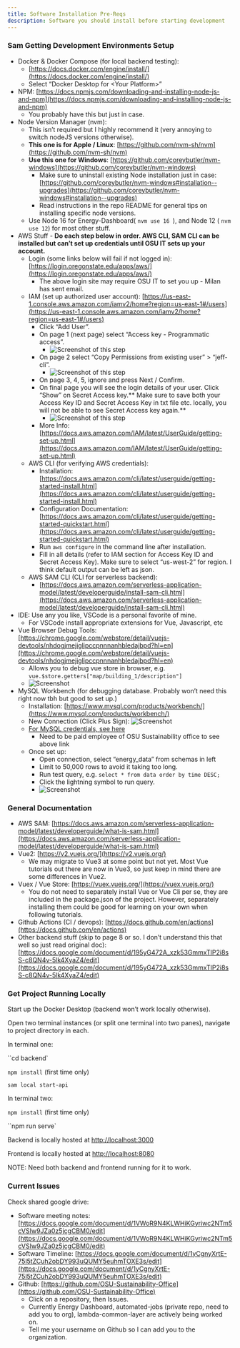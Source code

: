 ```yaml
---
title: Software Installation Pre-Reqs
description: Software you should install before starting development
---
```


### Sam Getting Development Environments Setup

* Docker & Docker Compose (for local backend testing):
    * [https://docs.docker.com/engine/install/](https://docs.docker.com/engine/install/) 
    * Select “Docker Desktop for &lt;Your Platform>”
* NPM: [https://docs.npmjs.com/downloading-and-installing-node-js-and-npm](https://docs.npmjs.com/downloading-and-installing-node-js-and-npm)
    * You probably have this but just in case.
* Node Version Manager (nvm): 
    * This isn’t required but I highly recommend it (very annoying to switch nodeJS versions otherwise).
    * **This one is for Apple / Linux**: [https://github.com/nvm-sh/nvm](https://github.com/nvm-sh/nvm) 
    * **Use this one for Windows**: [https://github.com/coreybutler/nvm-windows](https://github.com/coreybutler/nvm-windows)
        * Make sure to uninstall existing Node installation just in case: [https://github.com/coreybutler/nvm-windows#installation--upgrades](https://github.com/coreybutler/nvm-windows#installation--upgrades)
        * Read instructions in the repo README for general tips on installing specific node versions.
    * Use Node 16 for Energy-Dashboard( `nvm use 16 `), and Node 12 ( `nvm use 12`) for most other stuff.
* AWS Stuff - **Do each step below in order. AWS CLI, SAM CLI can be installed but can’t set up credentials until OSU IT sets up your account.**
    * Login (some links below will fail if not logged in): [https://login.oregonstate.edu/apps/aws/](https://login.oregonstate.edu/apps/aws/)
        * The above login site may require OSU IT to set you up - Milan has sent email.
    * IAM (set up authorized user account): [https://us-east-1.console.aws.amazon.com/iamv2/home?region=us-east-1#/users](https://us-east-1.console.aws.amazon.com/iamv2/home?region=us-east-1#/users)
        * Click “Add User”. 
        * On page 1 (next page) select “Access key - Programmatic access”. 
            * ![Screenshot of this step](https://media.discordapp.net/attachments/1018323831468851202/1062550730231267398/image.png?width=1440&height=604)
        * On page 2 select “Copy Permissions from existing user” > “jeff-cli”. 
            * ![Screenshot of this step](https://media.discordapp.net/attachments/1018323831468851202/1062550838347841566/image.png?width=1440&height=611)
        * On page 3, 4, 5, ignore and press Next / Confirm.
        * On final page you will see the login details of your user. Click “Show” on Secret Access key.** Make sure to save both your Access Key ID and Secret Access Key in txt file etc. locally, you will not be able to see Secret Access key again.**
            * ![Screenshot of this step](https://media.discordapp.net/attachments/1018323831468851202/1062550560324202506/image.png?width=1440&height=631)
        * More Info: [https://docs.aws.amazon.com/IAM/latest/UserGuide/getting-set-up.html](https://docs.aws.amazon.com/IAM/latest/UserGuide/getting-set-up.html)
    * AWS CLI (for verifying AWS credentials): 
        * Installation: [https://docs.aws.amazon.com/cli/latest/userguide/getting-started-install.html](https://docs.aws.amazon.com/cli/latest/userguide/getting-started-install.html)
        * Configuration Documentation: [https://docs.aws.amazon.com/cli/latest/userguide/getting-started-quickstart.html](https://docs.aws.amazon.com/cli/latest/userguide/getting-started-quickstart.html)
        * Run `aws configure` in the command line after installation. 
        * Fill in all details (refer to IAM section for Access Key ID and Secret Access Key). Make sure to select “us-west-2” for region. I think default output can be left as json.
    * AWS SAM CLI (CLI for serverless backend): 
        * [https://docs.aws.amazon.com/serverless-application-model/latest/developerguide/install-sam-cli.html](https://docs.aws.amazon.com/serverless-application-model/latest/developerguide/install-sam-cli.html) 
* IDE: Use any you like, VSCode is a personal favorite of mine.
    * For VSCode install appropriate extensions for Vue, Javascript, etc
* Vue Browser Debug Tools: [https://chrome.google.com/webstore/detail/vuejs-devtools/nhdogjmejiglipccpnnnanhbledajbpd?hl=en](https://chrome.google.com/webstore/detail/vuejs-devtools/nhdogjmejiglipccpnnnanhbledajbpd?hl=en)
    * Allows you to debug vue store in browser, e.g. `vue.$store.getters["map/building_1/description"]`
    * ![Screenshot](https://media.discordapp.net/attachments/1018323831468851202/1062557315640873030/image.png?width=1440&height=606)
* MySQL Workbench (for debugging database. Probably won’t need this right now tbh but good to set up.)
    * Installation: [https://www.mysql.com/products/workbench/](https://www.mysql.com/products/workbench/) 
    * New Connection (Click Plus Sign): ![Screenshot](https://media.discordapp.net/attachments/1090136799696916602/1108505332440903781/mysql_workbench_plus.png)
    * [For MySQL credentials, see here](https://drive.google.com/file/d/1dY-t3bxLc3HRkjg2HDr6uyvcM3BIYKW0/view?usp=sharing)
      * Need to be paid employee of OSU Sustainability office to see above link
    * Once set up:
        * Open connection, select “energy_data” from schemas in left
        * Limit to 50,000 rows to avoid it taking too long.
        * Run test query, e.g. `select * from data order by time DESC;`
        * Click the lightning symbol to run query.
        * ![Screenshot](https://media.discordapp.net/attachments/1018323831468851202/1062556054711439451/image.png)


### General Documentation



* AWS SAM: [https://docs.aws.amazon.com/serverless-application-model/latest/developerguide/what-is-sam.html](https://docs.aws.amazon.com/serverless-application-model/latest/developerguide/what-is-sam.html)
* Vue2: [https://v2.vuejs.org/](https://v2.vuejs.org/) 
    * We may migrate to Vue3 at some point but not yet. Most Vue tutorials out there are now in Vue3, so just keep in mind there are some differences in Vue2.
* Vuex / Vue Store: [https://vuex.vuejs.org/](https://vuex.vuejs.org/)
    * You do not need to separately install Vue or Vue Cli per se, they are included in the package.json of the project. However, separately installing them could be good for learning on your own when following tutorials.
* Github Actions (CI / devops): [https://docs.github.com/en/actions](https://docs.github.com/en/actions)
* Other backend stuff (skip to page 8 or so. I don’t understand this that well so just read original doc): [https://docs.google.com/document/d/195yG472A_xzk53GmmxTIP2i8sS-c8QN4v-5lk4XyaZ4/edit](https://docs.google.com/document/d/195yG472A_xzk53GmmxTIP2i8sS-c8QN4v-5lk4XyaZ4/edit)


### Get Project Running Locally

Start up the Docker Desktop (backend won’t work locally otherwise).

Open two terminal instances (or split one terminal into two panes), navigate to project directory in each.

In terminal one: 

``cd backend`


`npm install` (first time only) 



`sam local start-api`


In terminal two: 

`npm install` (first time only) 


``npm run serve`


Backend is locally hosted at [http://localhost:3000](http://localhost:3000)

Frontend is locally hosted at [http://localhost:8080](http://localhost:8080)

NOTE: Need both backend and frontend running for it to work.


### Current Issues

Check shared google drive: 



* Software meeting notes: [https://docs.google.com/document/d/1VWoR9N4KLWHiKGyriwc2NTm5cVSIw9JZa0z5jcgCBM0/edit](https://docs.google.com/document/d/1VWoR9N4KLWHiKGyriwc2NTm5cVSIw9JZa0z5jcgCBM0/edit)
* Software Timeline: [https://docs.google.com/document/d/1yCgnyXrtE-75l5tZCuh2obDY993uQUMY5euhmTOXE3s/edit](https://docs.google.com/document/d/1yCgnyXrtE-75l5tZCuh2obDY993uQUMY5euhmTOXE3s/edit)
* Github: [https://github.com/OSU-Sustainability-Office](https://github.com/OSU-Sustainability-Office)
    * Click on a repository, then Issues.
    * Currently Energy Dashboard, automated-jobs (private repo, need to add you to org), lambda-common-layer are actively being worked on.
    * Tell me your username on Github so I can add you to the organization.